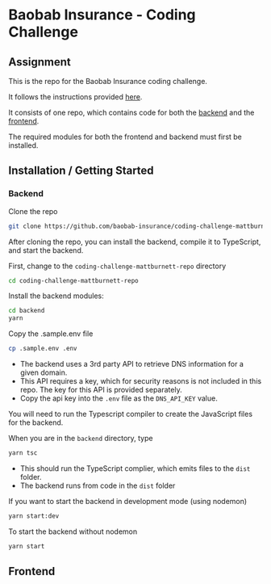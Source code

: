 # Baobab Insurance - Coding Challenge


## Assignment
This is the repo for the Baobab Insurance coding challenge.

It follows the instructions provided [here](./instructions.md).

It consists of one repo, which contains code for both the [backend](./backend) and the [frontend](./frontend).

The required modules for both the frontend and backend must first be installed.

## Installation / Getting Started

### Backend
Clone the repo
```sh
git clone https://github.com/baobab-insurance/coding-challenge-mattburnett-repo.git
```

After cloning the repo, you can install the backend, compile it to TypeScript, and start the backend.

First, change to the `coding-challenge-mattburnett-repo` directory
```sh
cd coding-challenge-mattburnett-repo 
```

Install the backend modules:
```sh
cd backend
yarn
```
Copy the .sample.env file
```sh
cp .sample.env .env
```

* The backend uses a 3rd party API to retrieve DNS information for a given domain. 
* This API requires a key, which for security reasons is not included in this repo. The key for this API is provided separately.
* Copy the api key into the `.env` file as the `DNS_API_KEY` value.

You will need to run the Typescript compiler to create the JavaScript files for the backend.

When you are in the `backend` directory, type
```sh
yarn tsc
```
* This should run the TypeScript complier, which emits files to the `dist` folder.
* The backend runs from code in the `dist` folder

If you want to start the backend in development mode (using nodemon)
```sh
yarn start:dev
```

To start the backend without nodemon
```sh
yarn start
```

## Frontend

